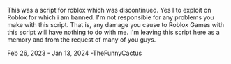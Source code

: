 This was a script for roblox which was discontinued. Yes I to exploit on Roblox for which i am banned.
I'm not responsible for any problems you make with this script. That is, any damage you cause to Roblox Games with this script will have nothing to do with me.
I'm leaving this script here as a memory and from the request of many of you guys.

 Feb 26, 2023 - Jan 13, 2024
 -TheFunnyCactus
